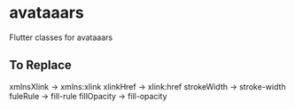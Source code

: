 # avataaars
Flutter classes for avataaars

## To Replace
xmlnsXlink -> xmlns:xlink
xlinkHref -> xlink:href
strokeWidth -> stroke-width
fuleRule -> fill-rule
fillOpacity -> fill-opacity